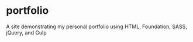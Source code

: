 # portfolio

A site demonstrating my personal portfolio using HTML, Foundation, SASS, jQuery, and Gulp
